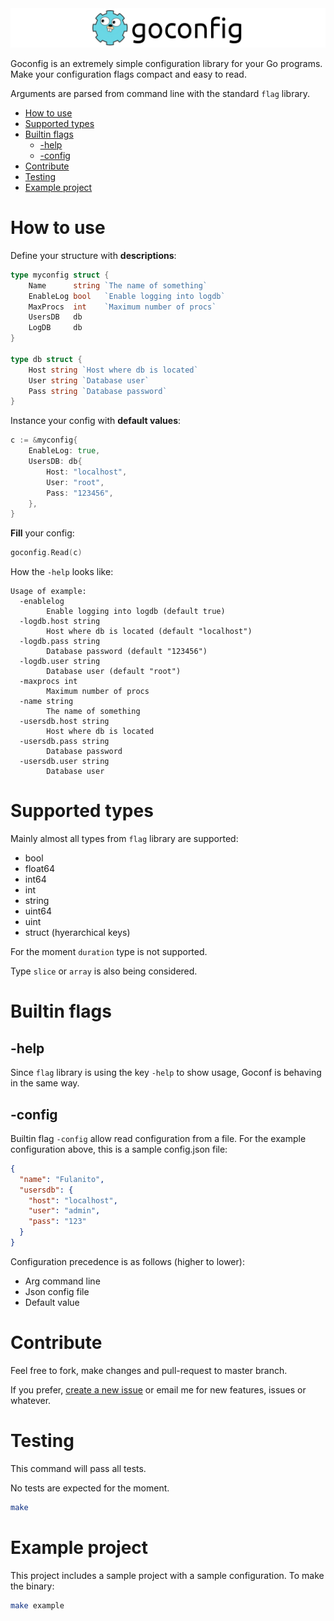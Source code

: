 <img src="logo.png">

Goconfig is an extremely simple configuration library for your Go programs.
Make your configuration flags compact and easy to read.

Arguments are parsed from command line with the standard `flag` library.

<!-- MarkdownTOC autolink=true bracket=round depth=4 -->

- [How to use](#how-to-use)
- [Supported types](#supported-types)
- [Builtin flags](#builtin-flags)
  - [-help](#-help)
  - [-config](#-config)
- [Contribute](#contribute)
- [Testing](#testing)
- [Example project](#example-project)

<!-- /MarkdownTOC -->


# How to use

Define your structure with **descriptions**:

```go
type myconfig struct {
	Name      string `The name of something`
	EnableLog bool   `Enable logging into logdb`
	MaxProcs  int    `Maximum number of procs`
	UsersDB   db
	LogDB     db
}

type db struct {
	Host string `Host where db is located`
	User string `Database user`
	Pass string `Database password`
}
```

Instance your config with **default values**:

```go
c := &myconfig{
	EnableLog: true,
	UsersDB: db{
		Host: "localhost",
		User: "root",
		Pass: "123456",
	},
}
```

**Fill** your config:
```go
goconfig.Read(c)
```

How the `-help` looks like:

```
Usage of example:
  -enablelog
    	Enable logging into logdb (default true)
  -logdb.host string
    	Host where db is located (default "localhost")
  -logdb.pass string
    	Database password (default "123456")
  -logdb.user string
    	Database user (default "root")
  -maxprocs int
    	Maximum number of procs
  -name string
    	The name of something
  -usersdb.host string
    	Host where db is located
  -usersdb.pass string
    	Database password
  -usersdb.user string
    	Database user
```


# Supported types

Mainly almost all types from `flag` library are supported:

* bool
* float64
* int64
* int
* string
* uint64
* uint
* struct (hyerarchical keys)

For the moment `duration` type is not supported.

Type `slice` or `array` is also being considered.


# Builtin flags

## -help

Since `flag` library is using the key `-help` to show usage, Goconf is behaving
in the same way.

## -config

Builtin flag `-config` allow read configuration from a file. For the example
configuration above, this is a sample config.json file:

```json
{
  "name": "Fulanito",
  "usersdb": {
    "host": "localhost",
    "user": "admin",
    "pass": "123"
  }
}
```

Configuration precedence is as follows (higher to lower):
* Arg command line
* Json config file
* Default value


# Contribute

Feel free to fork, make changes and pull-request to master branch.

If you prefer, [create a new issue](https://github.com/fulldump/goconfig/releases/new)
or email me for new features, issues or whatever.


# Testing

This command will pass all tests.

No tests are expected for the moment.

```sh
make
```


# Example project

This project includes a sample project with a sample configuration. To make the binary:

```sh
make example
```
